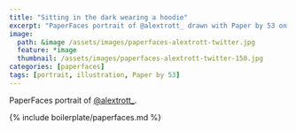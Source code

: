 ```yaml
---
title: "Sitting in the dark wearing a hoodie"
excerpt: "PaperFaces portrait of @alextrott_ drawn with Paper by 53 on an iPad."
image: 
  path: &image /assets/images/paperfaces-alextrott-twitter.jpg 
  feature: *image
  thumbnail: /assets/images/paperfaces-alextrott-twitter-150.jpg
categories: [paperfaces]
tags: [portrait, illustration, Paper by 53]
---
```


PaperFaces portrait of [@alextrott_](https://twitter.com/alextrott_).

{% include boilerplate/paperfaces.md %}
